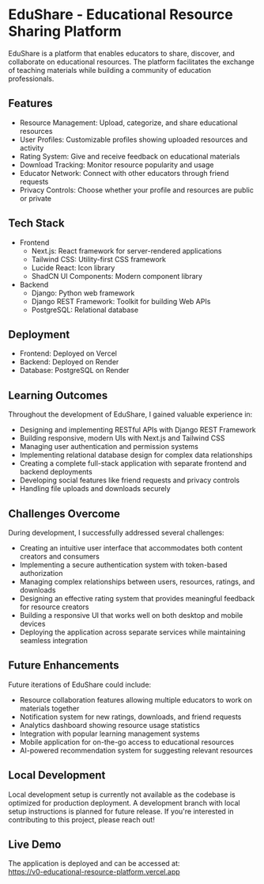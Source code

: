 # **EduShare - Educational Resource Sharing Platform**

EduShare is a platform that enables educators to share, discover, and collaborate on educational resources. The platform facilitates the exchange of teaching materials while building a community of education professionals.

## **Features**
* Resource Management: Upload, categorize, and share educational resources
* User Profiles: Customizable profiles showing uploaded resources and activity
* Rating System: Give and receive feedback on educational materials
* Download Tracking: Monitor resource popularity and usage
* Educator Network: Connect with other educators through friend requests
* Privacy Controls: Choose whether your profile and resources are public or private

## **Tech Stack**
* Frontend
   * Next.js: React framework for server-rendered applications
   * Tailwind CSS: Utility-first CSS framework
   * Lucide React: Icon library
   * ShadCN UI Components: Modern component library
* Backend
   * Django: Python web framework
   * Django REST Framework: Toolkit for building Web APIs
   * PostgreSQL: Relational database

## **Deployment**
* Frontend: Deployed on Vercel
* Backend: Deployed on Render
* Database: PostgreSQL on Render

## **Learning Outcomes**
Throughout the development of EduShare, I gained valuable experience in:
* Designing and implementing RESTful APIs with Django REST Framework
* Building responsive, modern UIs with Next.js and Tailwind CSS
* Managing user authentication and permission systems
* Implementing relational database design for complex data relationships
* Creating a complete full-stack application with separate frontend and backend deployments
* Developing social features like friend requests and privacy controls
* Handling file uploads and downloads securely

## **Challenges Overcome**
During development, I successfully addressed several challenges:
* Creating an intuitive user interface that accommodates both content creators and consumers
* Implementing a secure authentication system with token-based authorization
* Managing complex relationships between users, resources, ratings, and downloads
* Designing an effective rating system that provides meaningful feedback for resource creators
* Building a responsive UI that works well on both desktop and mobile devices
* Deploying the application across separate services while maintaining seamless integration

## **Future Enhancements**
Future iterations of EduShare could include:
* Resource collaboration features allowing multiple educators to work on materials together
* Notification system for new ratings, downloads, and friend requests
* Analytics dashboard showing resource usage statistics
* Integration with popular learning management systems
* Mobile application for on-the-go access to educational resources
* AI-powered recommendation system for suggesting relevant resources

## **Local Development**
Local development setup is currently not available as the codebase is optimized for production deployment. A development branch with local setup instructions is planned for future release. If you're interested in contributing to this project, please reach out!

## **Live Demo**
The application is deployed and can be accessed at:  
https://v0-educational-resource-platform.vercel.app
